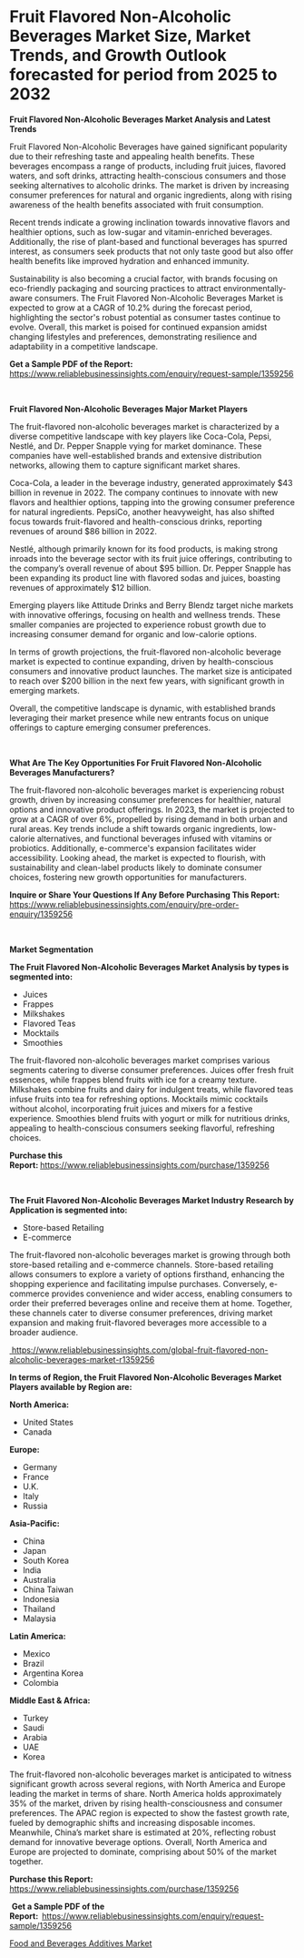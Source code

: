<p><h1>Fruit Flavored Non-Alcoholic Beverages Market Size, Market Trends, and Growth Outlook forecasted for period from 2025 to 2032</h1></p><p><strong>Fruit Flavored Non-Alcoholic Beverages Market Analysis and Latest Trends</strong></p>
<p><p>Fruit Flavored Non-Alcoholic Beverages have gained significant popularity due to their refreshing taste and appealing health benefits. These beverages encompass a range of products, including fruit juices, flavored waters, and soft drinks, attracting health-conscious consumers and those seeking alternatives to alcoholic drinks. The market is driven by increasing consumer preferences for natural and organic ingredients, along with rising awareness of the health benefits associated with fruit consumption.</p><p>Recent trends indicate a growing inclination towards innovative flavors and healthier options, such as low-sugar and vitamin-enriched beverages. Additionally, the rise of plant-based and functional beverages has spurred interest, as consumers seek products that not only taste good but also offer health benefits like improved hydration and enhanced immunity.</p><p>Sustainability is also becoming a crucial factor, with brands focusing on eco-friendly packaging and sourcing practices to attract environmentally-aware consumers. The Fruit Flavored Non-Alcoholic Beverages Market is expected to grow at a CAGR of 10.2% during the forecast period, highlighting the sector's robust potential as consumer tastes continue to evolve. Overall, this market is poised for continued expansion amidst changing lifestyles and preferences, demonstrating resilience and adaptability in a competitive landscape.</p></p>
<p><strong>Get a Sample PDF of the Report:&nbsp;</strong> <a href="https://www.reliablebusinessinsights.com/enquiry/request-sample/1359256?utm_campaign=2440&utm_medium=2&utm_source=Github&utm_content=ia&utm_term=22032025&utm_id=fruit-flavored-non-alcoholic-beverages">https://www.reliablebusinessinsights.com/enquiry/request-sample/1359256</a></p>
<p>&nbsp;</p>
<p><strong>Fruit Flavored Non-Alcoholic Beverages Major Market Players</strong></p>
<p><p>The fruit-flavored non-alcoholic beverages market is characterized by a diverse competitive landscape with key players like Coca-Cola, Pepsi, Nestlé, and Dr. Pepper Snapple vying for market dominance. These companies have well-established brands and extensive distribution networks, allowing them to capture significant market shares.</p><p>Coca-Cola, a leader in the beverage industry, generated approximately $43 billion in revenue in 2022. The company continues to innovate with new flavors and healthier options, tapping into the growing consumer preference for natural ingredients. PepsiCo, another heavyweight, has also shifted focus towards fruit-flavored and health-conscious drinks, reporting revenues of around $86 billion in 2022. </p><p>Nestlé, although primarily known for its food products, is making strong inroads into the beverage sector with its fruit juice offerings, contributing to the company’s overall revenue of about $95 billion. Dr. Pepper Snapple has been expanding its product line with flavored sodas and juices, boasting revenues of approximately $12 billion.</p><p>Emerging players like Attitude Drinks and Berry Blendz target niche markets with innovative offerings, focusing on health and wellness trends. These smaller companies are projected to experience robust growth due to increasing consumer demand for organic and low-calorie options.</p><p>In terms of growth projections, the fruit-flavored non-alcoholic beverage market is expected to continue expanding, driven by health-conscious consumers and innovative product launches. The market size is anticipated to reach over $200 billion in the next few years, with significant growth in emerging markets.</p><p>Overall, the competitive landscape is dynamic, with established brands leveraging their market presence while new entrants focus on unique offerings to capture emerging consumer preferences.</p></p>
<p>&nbsp;</p>
<p><strong>What Are The Key Opportunities For Fruit Flavored Non-Alcoholic Beverages Manufacturers?</strong></p>
<p><p>The fruit-flavored non-alcoholic beverages market is experiencing robust growth, driven by increasing consumer preferences for healthier, natural options and innovative product offerings. In 2023, the market is projected to grow at a CAGR of over 6%, propelled by rising demand in both urban and rural areas. Key trends include a shift towards organic ingredients, low-calorie alternatives, and functional beverages infused with vitamins or probiotics. Additionally, e-commerce's expansion facilitates wider accessibility. Looking ahead, the market is expected to flourish, with sustainability and clean-label products likely to dominate consumer choices, fostering new growth opportunities for manufacturers.</p></p>
<p><strong>Inquire or Share Your Questions If Any Before Purchasing This Report:</strong> <a href="https://www.reliablebusinessinsights.com/enquiry/pre-order-enquiry/1359256?utm_campaign=2440&utm_medium=2&utm_source=Github&utm_content=ia&utm_term=22032025&utm_id=fruit-flavored-non-alcoholic-beverages">https://www.reliablebusinessinsights.com/enquiry/pre-order-enquiry/1359256</a></p>
<p>&nbsp;</p>
<p><strong>Market Segmentation</strong></p>
<p><strong>The Fruit Flavored Non-Alcoholic Beverages Market Analysis by types is segmented into:</strong></p>
<p><ul><li>Juices</li><li>Frappes</li><li>Milkshakes</li><li>Flavored Teas</li><li>Mocktails</li><li>Smoothies</li></ul></p>
<p><p>The fruit-flavored non-alcoholic beverages market comprises various segments catering to diverse consumer preferences. Juices offer fresh fruit essences, while frappes blend fruits with ice for a creamy texture. Milkshakes combine fruits and dairy for indulgent treats, while flavored teas infuse fruits into tea for refreshing options. Mocktails mimic cocktails without alcohol, incorporating fruit juices and mixers for a festive experience. Smoothies blend fruits with yogurt or milk for nutritious drinks, appealing to health-conscious consumers seeking flavorful, refreshing choices.</p></p>
<p><strong>Purchase this Report:&nbsp;</strong><a href="https://www.reliablebusinessinsights.com/purchase/1359256?utm_campaign=2440&utm_medium=2&utm_source=Github&utm_content=ia&utm_term=22032025&utm_id=fruit-flavored-non-alcoholic-beverages">https://www.reliablebusinessinsights.com/purchase/1359256</a></p>
<p>&nbsp;</p>
<p><strong>The Fruit Flavored Non-Alcoholic Beverages Market Industry Research by Application is segmented into:</strong></p>
<p><ul><li>Store-based Retailing</li><li>E-commerce</li></ul></p>
<p><p>The fruit-flavored non-alcoholic beverages market is growing through both store-based retailing and e-commerce channels. Store-based retailing allows consumers to explore a variety of options firsthand, enhancing the shopping experience and facilitating impulse purchases. Conversely, e-commerce provides convenience and wider access, enabling consumers to order their preferred beverages online and receive them at home. Together, these channels cater to diverse consumer preferences, driving market expansion and making fruit-flavored beverages more accessible to a broader audience.</p></p>
<p><a href="https://www.reliablebusinessinsights.com/global-fruit-flavored-non-alcoholic-beverages-market-r1359256?utm_campaign=2440&utm_medium=2&utm_source=Github&utm_content=ia&utm_term=22032025&utm_id=fruit-flavored-non-alcoholic-beverages">&nbsp;https://www.reliablebusinessinsights.com/global-fruit-flavored-non-alcoholic-beverages-market-r1359256</a></p>
<p><strong>In terms of Region, the Fruit Flavored Non-Alcoholic Beverages Market Players available by Region are:</strong></p>
<p>
    <p> <strong> North America: </strong>
        <ul>
            <li>United States</li>
            <li>Canada</li>
        </ul>
        </p> 
    <p> <strong> Europe: </strong>
        <ul>
            <li>Germany</li>
            <li>France</li>
            <li>U.K.</li>
            <li>Italy</li>
            <li>Russia</li>
        </ul>
        </p> 
    <p> <strong> Asia-Pacific: </strong>
        <ul>
            <li>China</li>
            <li>Japan</li>
            <li>South Korea</li>
            <li>India</li>
            <li>Australia</li>
            <li>China Taiwan</li>
            <li>Indonesia</li>
            <li>Thailand</li>
            <li>Malaysia</li>
        </ul>
        </p> 
    <p> <strong> Latin America: </strong>
        <ul>
            <li>Mexico</li>
            <li>Brazil</li>
            <li>Argentina Korea</li>
            <li>Colombia</li>
        </ul>
        </p> 
    <p> <strong> Middle East & Africa: </strong>
        <ul>
            <li>Turkey</li>
            <li>Saudi</li>
            <li>Arabia</li>
            <li>UAE</li>
            <li>Korea</li>
        </ul>
    </p>
    </p>
<p><p>The fruit-flavored non-alcoholic beverages market is anticipated to witness significant growth across several regions, with North America and Europe leading the market in terms of share. North America holds approximately 35% of the market, driven by rising health-consciousness and consumer preferences. The APAC region is expected to show the fastest growth rate, fueled by demographic shifts and increasing disposable incomes. Meanwhile, China’s market share is estimated at 20%, reflecting robust demand for innovative beverage options. Overall, North America and Europe are projected to dominate, comprising about 50% of the market together.</p></p>
<p><strong>Purchase this Report: </strong><a href="https://www.reliablebusinessinsights.com/purchase/1359256?utm_campaign=2440&utm_medium=2&utm_source=Github&utm_content=ia&utm_term=22032025&utm_id=fruit-flavored-non-alcoholic-beverages">https://www.reliablebusinessinsights.com/purchase/1359256</a></p>
<p>&nbsp;<strong>Get a Sample PDF of the Report:&nbsp;&nbsp;</strong><a href="https://www.reliablebusinessinsights.com/enquiry/request-sample/1359256?utm_campaign=2440&utm_medium=2&utm_source=Github&utm_content=ia&utm_term=22032025&utm_id=fruit-flavored-non-alcoholic-beverages">https://www.reliablebusinessinsights.com/enquiry/request-sample/1359256</a></p>
<p><strong></strong></p>
<p><p><a href="https://github.com/hillsmyung726/Market-Research-Report-List-1/blob/main/food-and-beverages-additives-market.md?utm_campaign=2440&utm_medium=2&utm_source=Github&utm_content=ia&utm_term=22032025&utm_id=fruit-flavored-non-alcoholic-beverages">Food and Beverages Additives Market</a></p></p>